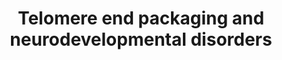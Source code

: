 ---
annotations:
- id: DOID:1826
  parent: central nervous system disease
  type: Disease Ontology
  value: epilepsy
- id: PW:0000013
  parent: disease pathway
  type: Pathway Ontology
  value: disease pathway
authors:
- Jmlohmann
- Duan
- Fehrhart
- Egonw
citedin: ''
communities:
- RareDiseases
description: This pathway shows the molecular details around telomere and packaging
  its involvement in neurodevelopmental disorders. These processes are i.a. involved
  in the Tessadori-Bicknell-van Haaften syndrome 3 (TEBINVAD) - for an overview of
  this syndrome see [WP5575](http://wikipathways.org/instance/WP5575).
last-edited: 2025-08-12
ndex: null
organisms:
- Homo sapiens
redirect_from:
- /index.php/Pathway:WP5567
- /instance/WP5567
- /instance/WP5567_r140343
revision: r140343
schema-jsonld:
- '@context': https://schema.org/
  '@id': https://wikipathways.github.io/pathways/WP5567.html
  '@type': Dataset
  creator:
    '@type': Organization
    name: WikiPathways
  description: This pathway shows the molecular details around telomere and packaging
    its involvement in neurodevelopmental disorders. These processes are i.a. involved
    in the Tessadori-Bicknell-van Haaften syndrome 3 (TEBINVAD) - for an overview
    of this syndrome see [WP5575](http://wikipathways.org/instance/WP5575).
  keywords:
  - ACD
  - Double-stranded telomeric DNA
  - H2A
  - H2AB1
  - H2AC14
  - H2AC18
  - H2AC20
  - H2AC6
  - H2AC7
  - H2AC8
  - H2AJ
  - H2AX
  - H2AZ1
  - H2AZ2
  - H2B
  - H2BC1
  - H2BC11
  - H2BC12
  - H2BC12L
  - H2BC13
  - H2BC14
  - H2BC15
  - H2BC17
  - H2BC21
  - H2BC26
  - H2BC3
  - H2BC4
  - H2BC5
  - H2BC9
  - H3
  - H3-4
  - H4
  - H4C1
  - H4C11
  - H4C12
  - H4C13
  - H4C14
  - H4C15
  - H4C16
  - H4C2
  - H4C3
  - H4C4
  - H4C5
  - H4C6
  - H4C8
  - H4C9
  - LOC102724334
  - POT1
  - Single-stranded telomeric DNA
  - TERF1
  - TERF2
  - TERF2IP
  - TINF2
  - TPP1
  license: CC0
  name: Telomere end packaging and neurodevelopmental disorders
seo: CreativeWork
title: Telomere end packaging and neurodevelopmental disorders
wpid: WP5567
---